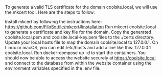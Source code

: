To generate a valid TLS certificate for the domain coolsite.local, we will use the mkcert tool. Here are the steps to follow:

Install mkcert by following the instructions here: https://github.com/FiloSottile/mkcert#installation
Run mkcert coolsite.local to generate a certificate and key file for the domain.
Copy the generated coolsite.local.pem and coolsite.local-key.pem files to the ./certs directory.
Update your local hosts file to map the domain coolsite.local to 127.0.0.1. On Linux or macOS, you can edit /etc/hosts and add a line like this: 127.0.0.1 coolsite.local.
Run docker-compose up -d to start the containers.
You should now be able to access the website securely at https://coolsite.local and connect to the database from within the website container using the environment variables specified in the .env file.
